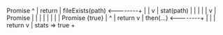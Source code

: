  Promise <pending>
             ^
             |
            return
             |
fileExists(path) <--------+
              |           |
              v           |
        stat(path)        |
        |                 |
        |                 |
        v                 |        
    Promise <pending>     |
            |             |
            |             |
            |             |
            |  Promise {true}
            |    ^
            |   return
            v   |
         then(...) <--------+
               |            |
               |          return
               v            |
              stats => true +